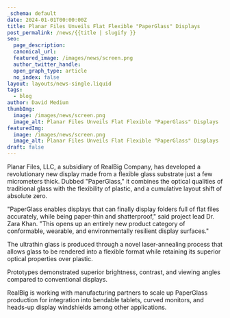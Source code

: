 ```yaml
---
_schema: default
date: 2024-01-01T00:00:00Z
title: Planar Files Unveils Flat Flexible "PaperGlass" Displays
post_permalink: /news/{{title | slugify }}
seo:
  page_description:
  canonical_url:
  featured_image: /images/news/screen.png
  author_twitter_handle:
  open_graph_type: article
  no_index: false
layout: layouts/news-single.liquid
tags:
  - blog
author: David Medium
thumbImg:
  image: /images/news/screen.png
  image_alt: Planar Files Unveils Flat Flexible "PaperGlass" Displays
featuredImg:
  image: /images/news/screen.png
  image_alt: Planar Files Unveils Flat Flexible "PaperGlass" Displays
draft: false
---
```

Planar Files, LLC, a subsidiary of RealBig Company, has developed a revolutionary new display made from a flexible glass substrate just a few micrometers thick. Dubbed "PaperGlass," it combines the optical qualities of traditional glass with the flexibility of plastic, and a cumulative layout shift of absolute zero.

"PaperGlass enables displays that can finally display folders full of flat files accurately, while being paper-thin and shatterproof," said project lead Dr. Zara Khan. "This opens up an entirely new product category of conformable, wearable, and environmentally resilient display surfaces."

The ultrathin glass is produced through a novel laser-annealing process that allows glass to be rendered into a flexible format while retaining its superior optical properties over plastic.

Prototypes demonstrated superior brightness, contrast, and viewing angles compared to conventional displays.

RealBig is working with manufacturing partners to scale up PaperGlass production for integration into bendable tablets, curved monitors, and heads-up display windshields among other applications.